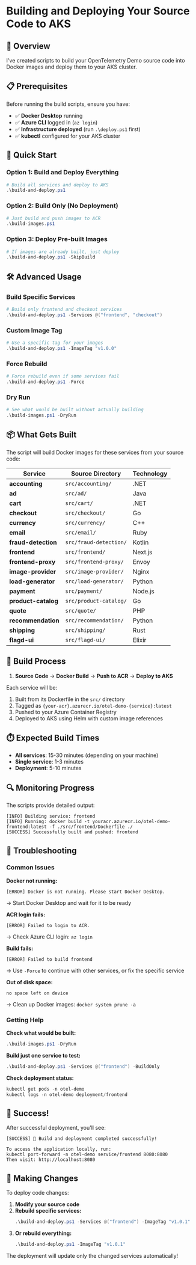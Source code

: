 # Building and Deploying Your Source Code to AKS

## 🎯 Overview

I've created scripts to build your OpenTelemetry Demo source code into Docker images and deploy them to your AKS cluster.

## 📋 Prerequisites

Before running the build scripts, ensure you have:

- ✅ **Docker Desktop** running
- ✅ **Azure CLI** logged in (`az login`)
- ✅ **Infrastructure deployed** (run `.\deploy.ps1` first)
- ✅ **kubectl** configured for your AKS cluster

## 🚀 Quick Start

### Option 1: Build and Deploy Everything
```powershell
# Build all services and deploy to AKS
.\build-and-deploy.ps1
```

### Option 2: Build Only (No Deployment)
```powershell
# Just build and push images to ACR
.\build-images.ps1
```

### Option 3: Deploy Pre-built Images
```powershell
# If images are already built, just deploy
.\build-and-deploy.ps1 -SkipBuild
```

## 🛠️ Advanced Usage

### Build Specific Services
```powershell
# Build only frontend and checkout services
.\build-and-deploy.ps1 -Services @("frontend", "checkout")
```

### Custom Image Tag
```powershell
# Use a specific tag for your images
.\build-and-deploy.ps1 -ImageTag "v1.0.0"
```

### Force Rebuild
```powershell
# Force rebuild even if some services fail
.\build-and-deploy.ps1 -Force
```

### Dry Run
```powershell
# See what would be built without actually building
.\build-images.ps1 -DryRun
```

## 📦 What Gets Built

The script will build Docker images for these services from your source code:

| Service | Source Directory | Technology |
|---------|------------------|------------|
| **accounting** | `src/accounting/` | .NET |
| **ad** | `src/ad/` | Java |
| **cart** | `src/cart/` | .NET |
| **checkout** | `src/checkout/` | Go |
| **currency** | `src/currency/` | C++ |
| **email** | `src/email/` | Ruby |
| **fraud-detection** | `src/fraud-detection/` | Kotlin |
| **frontend** | `src/frontend/` | Next.js |
| **frontend-proxy** | `src/frontend-proxy/` | Envoy |
| **image-provider** | `src/image-provider/` | Nginx |
| **load-generator** | `src/load-generator/` | Python |
| **payment** | `src/payment/` | Node.js |
| **product-catalog** | `src/product-catalog/` | Go |
| **quote** | `src/quote/` | PHP |
| **recommendation** | `src/recommendation/` | Python |
| **shipping** | `src/shipping/` | Rust |
| **flagd-ui** | `src/flagd-ui/` | Elixir |

## 🔄 Build Process

1. **Source Code** → **Docker Build** → **Push to ACR** → **Deploy to AKS**

Each service will be:
1. Built from its Dockerfile in the `src/` directory
2. Tagged as `{your-acr}.azurecr.io/otel-demo-{service}:latest`
3. Pushed to your Azure Container Registry
4. Deployed to AKS using Helm with custom image references

## ⏱️ Expected Build Times

- **All services**: 15-30 minutes (depending on your machine)
- **Single service**: 1-3 minutes
- **Deployment**: 5-10 minutes

## 🔍 Monitoring Progress

The scripts provide detailed output:
```
[INFO] Building service: frontend
[INFO] Running: docker build -t youracr.azurecr.io/otel-demo-frontend:latest -f ./src/frontend/Dockerfile ./
[SUCCESS] Successfully built and pushed: frontend
```

## 🚨 Troubleshooting

### Common Issues

**Docker not running:**
```
[ERROR] Docker is not running. Please start Docker Desktop.
```
→ Start Docker Desktop and wait for it to be ready

**ACR login fails:**
```
[ERROR] Failed to login to ACR.
```
→ Check Azure CLI login: `az login`

**Build fails:**
```
[ERROR] Failed to build frontend
```
→ Use `-Force` to continue with other services, or fix the specific service

**Out of disk space:**
```
no space left on device
```
→ Clean up Docker images: `docker system prune -a`

### Getting Help

**Check what would be built:**
```powershell
.\build-images.ps1 -DryRun
```

**Build just one service to test:**
```powershell
.\build-and-deploy.ps1 -Services @("frontend") -BuildOnly
```

**Check deployment status:**
```powershell
kubectl get pods -n otel-demo
kubectl logs -n otel-demo deployment/frontend
```

## 🎉 Success!

After successful deployment, you'll see:
```
[SUCCESS] 🎉 Build and deployment completed successfully!

To access the application locally, run:
kubectl port-forward -n otel-demo service/frontend 8080:8080
Then visit: http://localhost:8080
```

## 🔄 Making Changes

To deploy code changes:

1. **Modify your source code**
2. **Rebuild specific services:**
   ```powershell
   .\build-and-deploy.ps1 -Services @("frontend") -ImageTag "v1.0.1"
   ```
3. **Or rebuild everything:**
   ```powershell
   .\build-and-deploy.ps1 -ImageTag "v1.0.1"
   ```

The deployment will update only the changed services automatically!